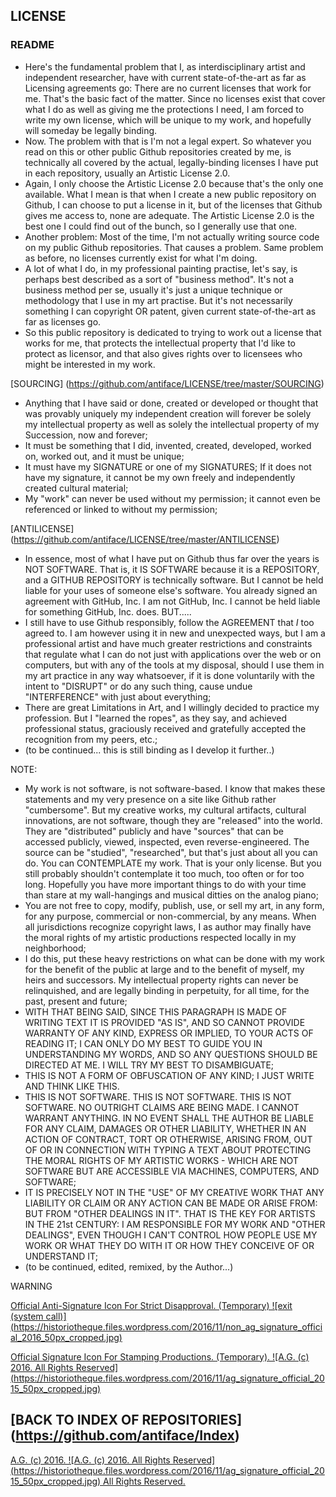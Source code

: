 ## LICENSE
### README
* Here's the fundamental problem that I, as interdisciplinary artist and independent researcher, have with current state-of-the-art as far as Licensing agreements go: There are no current licenses that work for me. That's the basic fact of the matter. Since no licenses exist that cover what I do as well as giving me the protections I need, I am forced to write my own license, which will be unique to my work, and hopefully will someday be legally binding.
* Now. The problem with that is I'm not a legal expert. So whatever you read on this or other public Github repositories created by me, is technically all covered by the actual, legally-binding licenses I have put in each repository, usually an Artistic License 2.0.
* Again, I only choose the Artistic License 2.0 because that's the only one available. What I mean is that when I create a new public repository on Github, I can choose to put a license in it, but of the licenses that Github gives me access to, none are adequate. The Artistic License 2.0 is the best one I could find out of the bunch, so I generally use that one.
* Another problem: Most of the time, I'm not actually writing source code on my public Github repositories. That causes a problem. Same problem as before, no licenses currently exist for what I'm doing.
* A lot of what I do, in my professional painting practise, let's say, is perhaps best described as a sort of "business method". It's not a business method per se, usually it's just a unique technique or methodology that I use in my art practise. But it's not necessarily something I can copyright OR patent, given current state-of-the-art as far as licenses go.
* So this public repository is dedicated to trying to work out a license that works for me, that protects the intellectual property that I'd like to protect as licensor, and that also gives rights over to licensees who might be interested in my work.

[SOURCING] (https://github.com/antiface/LICENSE/tree/master/SOURCING)
* Anything that I have said or done, created or developed or thought that was provably uniquely my independent creation will forever be solely my intellectual property as well as solely the intellectual property of my Succession, now and forever;
* It must be something that I did, invented, created, developed, worked on, worked out, and it must be unique;
* It must have my SIGNATURE or one of my SIGNATURES; If it does not have my signature, it cannot be my own freely and independently created cultural material;
* My "work" can never be used without my permission; it cannot even be referenced or linked to without my permission;

[ANTILICENSE] (https://github.com/antiface/LICENSE/tree/master/ANTILICENSE)
* In essence, most of what I have put on Github thus far over the years is NOT SOFTWARE. That is, it IS SOFTWARE because it is a REPOSITORY, and a GITHUB REPOSITORY is technically software. But I cannot be held liable for your uses of someone else's software. You already signed an agreement with GitHub, Inc. I am not GitHub, Inc. I cannot be held liable for something GitHub, Inc. does. BUT.....
* I still have to use Github responsibly, follow the AGREEMENT that *I* too agreed to. I am however using it in new and unexpected ways, but I am a professional artist and have much greater restrictions and constraints that regulate what I can do not just with applications over the web or on computers, but with any of the tools at my disposal, should I use them in my art practice in any way whatsoever, if it is done voluntarily with the intent to "DISRUPT" or do any such thing, cause undue "INTERFERENCE" with just about everything;
* There are great Limitations in Art, and I willingly decided to practice my profession. But I "learned the ropes", as they say, and achieved professional status, graciously received and gratefully accepted the recognition from my peers, etc.;
* (to be continued... this is still binding as I develop it further..)

NOTE:
- My work is not software, is not software-based. I know that makes these statements and my very presence on a site like Github rather "cumbersome". But my creative works, my cultural artifacts, cultural innovations, are not software, though they are "released" into the world. They are "distributed" publicly and have "sources" that can be accessed publicly, viewed, inspected, even reverse-engineered. The source can be "studied", "researched", but that's just about all you can do. You can CONTEMPLATE my work. That is your only license. But you still probably shouldn't contemplate it too much, too often or for too long. Hopefully you have more important things to do with your time than stare at my wall-hangings and musical ditties on the analog piano;
- You are not free to copy, modify, publish, use, or sell my art, in any form, for any purpose, commercial or non-commercial, by any means. When all jurisdictions recognize copyright laws, I as author may finally have the moral rights of my artistic productions respected locally in my neighborhood;
- I do this, put these heavy restrictions on what can be done with my work for the benefit of the public at large and to the benefit of myself, my heirs and successors. My intellectual property rights can never be relinquished, and are legally binding in perpetuity, for all time, for the past, present and future;
- WITH THAT BEING SAID, SINCE THIS PARAGRAPH IS MADE OF WRITING TEXT IT IS PROVIDED "AS IS", AND SO CANNOT PROVIDE WARRANTY OF ANY KIND, EXPRESS OR IMPLIED, TO YOUR ACTS OF READING IT; I CAN ONLY DO MY BEST TO GUIDE YOU IN UNDERSTANDING MY WORDS, AND SO ANY QUESTIONS SHOULD BE DIRECTED AT ME. I WILL TRY MY BEST TO DISAMBIGUATE;
- THIS IS NOT A FORM OF OBFUSCATION OF ANY KIND; I JUST WRITE AND THINK LIKE THIS.
- THIS IS NOT SOFTWARE. THIS IS NOT SOFTWARE. THIS IS NOT SOFTWARE. NO OUTRIGHT CLAIMS ARE BEING MADE. I CANNOT WARRANT ANYTHING. IN NO EVENT SHALL THE AUTHOR BE LIABLE FOR ANY CLAIM, DAMAGES OR OTHER LIABILITY, WHETHER IN AN ACTION OF CONTRACT, TORT OR OTHERWISE, ARISING FROM, OUT OF OR IN CONNECTION WITH TYPING A TEXT ABOUT PROTECTING THE MORAL RIGHTS OF MY ARTISTIC WORKS - WHICH ARE NOT SOFTWARE BUT ARE ACCESSIBLE VIA MACHINES, COMPUTERS, AND SOFTWARE;
- IT IS PRECISELY NOT IN THE "USE" OF MY CREATIVE WORK THAT ANY LIABILITY OR CLAIM OR ANY ACTION CAN BE MADE OR ARISE FROM: BUT FROM "OTHER DEALINGS IN IT". THAT IS THE KEY FOR ARTISTS IN THE 21st CENTURY: I AM RESPONSIBLE FOR MY WORK AND "OTHER DEALINGS", EVEN THOUGH I CAN'T CONTROL HOW PEOPLE USE MY WORK OR WHAT THEY DO WITH IT OR HOW THEY CONCEIVE OF OR UNDERSTAND IT;
- (to be continued, edited, remixed, by the Author...)

WARNING


[Official Anti-Signature Icon For Strict Disapproval. (Temporary)
![exit (system call)]
(https://historiotheque.files.wordpress.com/2016/11/non_ag_signature_official_2016_50px_cropped.jpg)](https://en.wikipedia.org/wiki/Boundary_marker)

[Official Signature Icon For Stamping Productions. (Temporary).
![A.G. (c) 2016. All Rights Reserved]
(https://historiotheque.files.wordpress.com/2016/11/ag_signature_official_2015_50px_cropped.jpg)](http://alexgagnon.com)

## [BACK TO INDEX OF REPOSITORIES] (https://github.com/antiface/Index)

[A.G. (c) 2016. ![A.G. (c) 2016. All Rights Reserved]
(https://historiotheque.files.wordpress.com/2016/11/ag_signature_official_2015_50px_cropped.jpg) All Rights Reserved.](http://alexgagnon.com)

